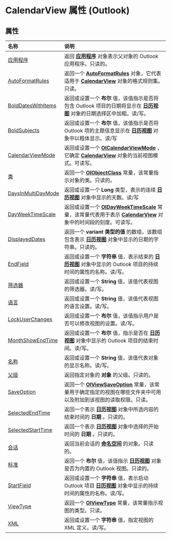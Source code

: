 
# CalendarView 属性 (Outlook)

## 属性



|**名称**|**说明**|
|:-----|:-----|
|[应用程序](e0d38110-8c3f-d4f8-4158-23123c633c05.md)|返回 **[应用程序](797003e7-ecd1-eccb-eaaf-32d6ddde8348.md)** 对象表示父对象的 Outlook 应用程序。只读的。|
|[AutoFormatRules](c104eaaa-0716-df59-df07-e0398c42c527.md)|返回一个  **[AutoFormatRules](74514b71-964c-f17b-4df6-e1a5c5ed2b52.md)** 对象，它代表适用于 **[CalendarView](37e078b9-9fc6-5894-b043-06d7257666a8.md)** 对象的格式规则集。只读。|
|[BoldDatesWithItems](4928abe0-c650-f09e-796c-5d931a1c6aae.md)|返回或设置一个 **布尔** 值，该值指示是否将包含 Outlook 项目的日期将显示在 **[日历视图](37e078b9-9fc6-5894-b043-06d7257666a8.md)** 对象的日期选择区中加粗。读/写。|
|[BoldSubjects](b7bf5518-68d0-0a8a-98b2-94c267855f2b.md)|返回或设置一个 **布尔** 值，该值指示是否将 Outlook 项的主题信息显示在 **[日历视图](37e078b9-9fc6-5894-b043-06d7257666a8.md)** 对象中以粗体显示。读/写|
|[CalendarViewMode](144e46ed-984f-fac0-fad3-0ff5ac9f2996.md)|返回或设置一个  **[OlCalendarViewMode](5021527c-1830-0dcf-a1dd-cb2febef2aca.md)** ，它确定 **[CalendarView](37e078b9-9fc6-5894-b043-06d7257666a8.md)** 对象的当前视图模式。可读写。|
|[类](700db798-59c3-15ce-7741-f4ad86174a84.md)|返回一个 **[OlObjectClass](33d724b3-df3c-2a7f-a80f-93b66d96f588.md)** 常量，该常量指示对象的类。只读的。|
|[DaysInMultiDayMode](1dcb2a69-93b9-432e-56ca-7e39b040dc6f.md)|返回或设置一个 **Long** 类型，表示的连续 **[日历视图](37e078b9-9fc6-5894-b043-06d7257666a8.md)** 对象中显示的天数。读/写|
|[DayWeekTimeScale](94f2aad5-6699-82e9-40a4-3c3c13d80684.md)|返回或设置一个  **[OlDayWeekTimeScale](9d594154-acf4-d4b4-fdb3-70f191ac638a.md)** 常量，该常量代表用于表示 **[CalendarView](37e078b9-9fc6-5894-b043-06d7257666a8.md)** 对象中的时间段的刻度。可读写。|
|[DisplayedDates](45d77ff9-b93e-4439-3594-ff9dcf1f180b.md)|返回一个 **variant 类型的值** 的数组，该数组包含表示 **[日历视图](37e078b9-9fc6-5894-b043-06d7257666a8.md)** 对象中显示的日期的字符串。只读的。|
|[EndField](311994db-ef43-e49c-6f0e-9b346d0bb3ca.md)|返回或设置一个 **字符串** 值，表示结束的 **[日历视图](37e078b9-9fc6-5894-b043-06d7257666a8.md)** 对象中显示的 Outlook 项目的持续时间的属性的名称。读/写。|
|[筛选器](c62e9521-e1aa-bfe8-5774-25c3227973b5.md)|返回或设置一个 **String** 值，该值代表视图的筛选器。读/写。|
|[语言](e8d1a39b-c0f7-bd62-5831-d4ac02a0f2ee.md)|返回或设置一个 **String** 值，该值代表视图的语言设置。读/写。|
|[LockUserChanges](b5102728-a0d4-6eb6-15ae-916644fe6f9c.md)|返回或设置一个 **布尔** 值，该值指示用户是否可以修改视图的设置。读/写。|
|[MonthShowEndTime](19a92965-aa85-e1f6-9db6-ce85c7980d75.md)|返回或设置一个 **布尔** 值，指示是否在 **[日历视图](37e078b9-9fc6-5894-b043-06d7257666a8.md)** 对象中显示的 Outlook 项目的结束时间。读/写。|
|[名称](29a15d26-aa18-66b1-9776-c1bfe1056b9a.md)|返回或设置一个 **String** 值，该值代表对象的显示名称。读/写。|
|[父级](1510ebaf-a446-cedb-d910-0deddc18e664.md)|返回指定对象的 **对象** 的父级。只读的。|
|[SaveOption](fce87049-1d50-464b-1359-cbcd8c195193.md)|返回一个  **[OlViewSaveOption](c08bab4d-ecdd-a2ac-1cdc-fa910f9585e0.md)** 常量，该常量用于确定指定的视图在哪些文件夹中可用以及附加到该视图的读取权限。只读。|
|[SelectedEndTime](cf617cf4-9c71-96ca-e8f5-52fa4596cb6b.md)|返回一个表示 **[日历视图](37e078b9-9fc6-5894-b043-06d7257666a8.md)** 对象中所选内容的结束时间的 **日期** 。只读的。|
|[SelectedStartTime](e1e376de-606a-83cb-680f-cdbf7a714b73.md)|返回一个表示 **[日历视图](37e078b9-9fc6-5894-b043-06d7257666a8.md)** 对象中选择的开始时间的 **日期** 。只读的。|
|[会话](550d9b8a-e980-9671-f45d-7ff54abdd591.md)|返回当前会话的 **[命名空间](f0dcaa19-07f5-5d42-a3bf-2e42b7885644.md)** 的对象。只读的。|
|[标准](7d4ac52a-8a3d-25b1-6900-3799fe0fde70.md)|返回一个 **布尔** 值，该值指示 **[日历视图](37e078b9-9fc6-5894-b043-06d7257666a8.md)** 对象是否为内置的 Outlook 视图。只读的。|
|[StartField](085c6605-0bff-98a5-fb48-ce32b76037db.md)|返回或设置一个 **字符串** 值，表示启动 Outlook 项目 **[日历视图](37e078b9-9fc6-5894-b043-06d7257666a8.md)** 对象中显示的持续时间的属性的名称。读/写。|
|[ViewType](84c81ce1-cc77-6bc3-cc6d-077d4b8d8eac.md)|返回一个  **[OlViewType](f2fec9d0-55c2-0991-0e1b-4dd653fdf09d.md)** 常量，该常量指示视图的类型。只读。|
|[XML](f188b827-77c6-71da-0b36-972b16b843a8.md)|返回或设置一个 **字符串** 值，指定视图的 XML 定义。读/写。|
